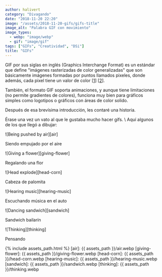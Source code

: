 ```yaml
---
author: halivert
category: "Divagando"
date: "2018-11-20 22:20"
image: "/assets/2018-11-20-gifs/gifs-title"
image_alt: "Palabra GIF con movimiento"
image_types:
  - webp: "image/webp"
  - gif: "image/gif"
tags: ["GIFs", "Creatividad", "DSi"]
title: "GIFs"
---
```


GIF por sus siglas en inglés (Graphics Interchange Format) es un estándar que
define "imágenes rasterizadas de color generalizadas" que son básicamente
imágenes formadas por puntos llamados pixeles, donde además, cada pixel tiene un
valor de color \[[1][1]\] \[[2][2]\].

<!-- Seguir leyendo -->

También, el formato GIF soporta animaciones, y aunque tiene limitaciones (no
permite gradientes de colores), funciona muy bien para gráficos simples como
logotipos o gráficos con áreas de color solido.

Después de esa brevísima introducción, les contaré una historia.

Érase una vez un vato al que le gustaba mucho hacer gifs. \\
Aquí algunos de los que llegó a dibujar:

<div
  class="has-text-centered box art-gallery"
  style="background-image: url(/img/backgrounds/red-velvet.webp)">
  <p class="image-container box" markdown="1">
    ![Being pushed by air][air]
  </p>
  <p class="is-italic has-background-white image-art-title">
    Siendo empujado por el aire
  </p>
</div>

<div
  class="has-text-centered box art-gallery"
  style="background-image: url(/img/backgrounds/blue-velvet.webp)">
  <p class="image-container box" markdown="1">
    ![Giving a flower][giving-flower]
  </p>
  <p class="is-italic has-background-white image-art-title">
    Regalando una flor
  </p>
</div>

<div
  class="has-text-centered box art-gallery"
  style="background-image: url(/img/backgrounds/purple-velvet.webp)">
  <p class="image-container box" markdown="1">
    ![Head explode][head-corn]
  </p>
  <p class="is-italic has-background-white image-art-title">
    Cabeza de palomita
  </p>
</div>

<div
  class="has-text-centered box art-gallery"
  style="background-image: url(/img/backgrounds/green-velvet.webp)">
  <p class="image-container box" markdown="1">
    ![Hearing music][hearing-music]
  </p>
  <p class="is-italic has-background-white image-art-title">
    Escuchando música en el auto
  </p>
</div>

<div
  class="has-text-centered box art-gallery"
  style="background-image: url(/img/backgrounds/purple-velvet.webp)">
  <p class="image-container box" markdown="1">
    ![Dancing sandwich][sandwich]
  </p>
  <p class="is-italic has-background-white image-art-title">
    Sandwich bailarín
  </p>
</div>

<div
  class="has-text-centered box art-gallery"
  style="background-image: url(/img/backgrounds/blue-velvet.webp)">
  <p class="image-container box" markdown="1">
    ![Thinking][thinking]
  </p>
  <p class="is-italic has-background-white image-art-title">
    Pensando
  </p>
</div>

[1]: https://www.w3.org/Graphics/GIF/spec-gif87.txt
[2]: https://support.99designs.com/hc/es/articles/204761835--Qué-son-los-vectores-y-las-imagenes-rasterizadas-Cuándo-debería-usarlas-

{% include assets_path.html %}
[air]: {{ assets_path }}/air.webp
[giving-flower]: {{ assets_path }}/giving-flower.webp
[head-corn]: {{ assets_path }}/head-corn.webp
[hearing-music]: {{ assets_path }}/hearing-music.webp
[sandwich]: {{ assets_path }}/sandwich.webp
[thinking]: {{ assets_path }}/thinking.webp
